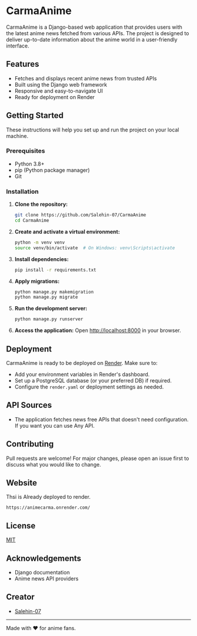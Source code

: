 # CarmaAnime

CarmaAnime is a Django-based web application that provides users with the latest anime news fetched from various APIs. The project is designed to deliver up-to-date information about the anime world in a user-friendly interface.

## Features

- Fetches and displays recent anime news from trusted APIs
- Built using the Django web framework
- Responsive and easy-to-navigate UI
- Ready for deployment on Render

## Getting Started

These instructions will help you set up and run the project on your local machine.

### Prerequisites

- Python 3.8+
- pip (Python package manager)
- Git

### Installation

1. **Clone the repository:**
   ```bash
   git clone https://github.com/Salehin-07/CarmaAnime
   cd CarmaAnime
   ```

2. **Create and activate a virtual environment:**
   ```bash
   python -m venv venv
   source venv/bin/activate  # On Windows: venv\Scripts\activate
   ```

3. **Install dependencies:**
   ```bash
   pip install -r requirements.txt
   ```
4. **Apply migrations:**
   ```bash
   python manage.py makemigration 
   python manage.py migrate
   ```

5. **Run the development server:**
   ```bash
   python manage.py runserver
   ```

6. **Access the application:**
   Open [http://localhost:8000](http://localhost:8000) in your browser.

## Deployment

CarmaAnime is ready to be deployed on [Render](https://render.com/). Make sure to:

- Add your environment variables in Render's dashboard.
- Set up a PostgreSQL database (or your preferred DB) if required.
- Configure the `render.yaml` or deployment settings as needed.

## API Sources

- The application fetches news free APIs that doesn't need configuration. If you want you can use Any API.

## Contributing

Pull requests are welcome! For major changes, please open an issue first to discuss what you would like to change.

## Website 
Thsi is Already deployed to render.

```
https://animecarma.onrender.com/
```
## License

[MIT](LICENSE)

## Acknowledgements

- Django documentation
- Anime news API providers

## Creator

- [Salehin-07](https://github.com/Salehin-07)
---

Made with ❤️ for anime fans.
